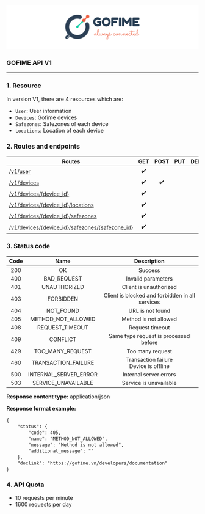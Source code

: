 

<p align="center">
  <img src="../materials/img/Gofime%20API%20header.png" alt=""/>
</p>

### GOFIME API V1

------

### 1. Resource

In version V1, there are 4 resources which are:

- `User`: User information
- `Devices`: Gofime devices 
- `Safezones`: Safezones of each device
- `Locations`: Location of each device

### 2. Routes and endpoints

| Routes                                                       |        GET         |        POST        | PUT  |       DELETE       |       PATCH        |
| ------------------------------------------------------------ | :----------------: | :----------------: | :--: | :----------------: | :----------------: |
| [/v1/user](user.md)                                      | :heavy_check_mark: |                    |      |                    | :heavy_check_mark: |
| [/v1/devices](devices.md)                                | :heavy_check_mark: | :heavy_check_mark: |      |                    |                    |
| [/v1/devices/{device_id}](device.md)                     | :heavy_check_mark: |                    |      | :heavy_check_mark: | :heavy_check_mark: |
| [/v1/devices/{device_id}/locations](locations.md)        | :heavy_check_mark: |                    |      |                    |                    |
| [/v1/devices/{device_id}/safezones](safezones.md)        | :heavy_check_mark: |  |      |                    |                    |
| [/v1/devices/{device_id}/safezones/{safezone_id}](safezone.md) | :heavy_check_mark: |                    |      | :heavy_check_mark: | :heavy_check_mark: |



### 3. Status code

| Code |        Name         |                   Description                   |
| :--: | :-----------------: | :---------------------------------------------: |
| 200  |         OK          |                     Success                     |
| 400  |     BAD_REQUEST     |               Invalid parameters                |
| 401  |    UNAUTHORIZED     |             Client is unauthorized              |
| 403  |      FORBIDDEN      | Client is blocked and forbidden in all services |
| 404  |      NOT_FOUND      |                URL is not found                 |
| 405  | METHOD_NOT_ALLOWED  |              Method is not allowed              |
| 408  |   REQUEST_TIMEOUT   |                 Request timeout                 |
| 409  |      CONFLICT       |      Same type request is processed before      |
| 429  |  TOO_MANY_REQUEST   |                Too many request                 |
| 460  | TRANSACTION_FAILURE |    Transaction failure<br>Device is offline     |
| 500  | INTERNAL_SERVER_ERROR |             Internal server errors              |
| 503  | SERVICE_UNAVAILABLE |             Service is unavailable              |

**Response content type:** application/json

**Response format example:**

```
{
	"status": {
		"code": 405,
		"name": "METHOD_NOT_ALLOWED",
		"message": "Method is not allowed",
		"additional_message": ""
	},
	"doclink": "https://gofime.vn/developers/documentation"
}
```
### 4. API Quota
- 10 requests per minute
- 1600 requests per day







